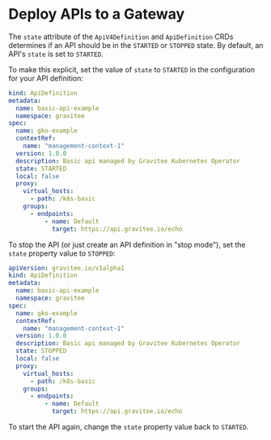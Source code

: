 # Deploy APIs to a Gateway

The `state` attribute of the `ApiV4Definition` and `ApiDefinition` CRDs determines if an API should be in the `STARTED` or `STOPPED` state. By default, an API's `state` is set to `STARTED`.

To make this explicit, set the value of `state` to `STARTED` in the configuration for your API definition:

```yaml
kind: ApiDefinition
metadata:
  name: basic-api-example
  namespace: gravitee
spec:
  name: gko-example
  contextRef: 
    name: "management-context-1"
  version: 1.0.0
  description: Basic api managed by Gravitee Kubernetes Operator
  state: STARTED
  local: false
  proxy:
    virtual_hosts:
      - path: /k8s-basic
    groups:
      - endpoints:
          - name: Default
            target: https://api.gravitee.io/echo
```

To stop the API (or just create an API definition in "stop mode"), set the `state` property value to `STOPPED`:

```yaml
apiVersion: gravitee.io/v1alpha1
kind: ApiDefinition
metadata:
  name: basic-api-example
  namespace: gravitee
spec:
  name: gko-example
  contextRef: 
    name: "management-context-1"
  version: 1.0.0
  description: Basic api managed by Gravitee Kubernetes Operator
  state: STOPPED
  local: false
  proxy:
    virtual_hosts:
      - path: /k8s-basic
    groups:
      - endpoints:
          - name: Default
            target: https://api.gravitee.io/echo
```

To start the API again, change the `state` property value back to `STARTED`.
